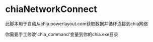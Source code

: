 # chiaNetworkConnect
此脚本用于自动从chia.powerlayout.com获取数据并循环连接到chia网络

你需要手工修改'chia_command'变量到你的chia.exe目录
